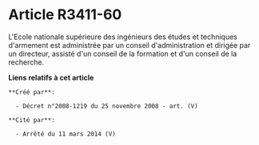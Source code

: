 # Article R3411-60

L'Ecole nationale supérieure des ingénieurs des études et techniques d'armement est administrée par un conseil
d'administration et dirigée par un directeur, assisté d'un conseil de la formation et d'un conseil de la recherche.

**Liens relatifs à cet article**

	**Créé par**:

	  - Décret n°2008-1219 du 25 novembre 2008 - art. (V)

	**Cité par**:

	  - Arrêté du 11 mars 2014 (V)
